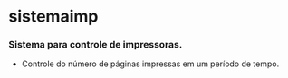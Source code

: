 # sistemaimp
### Sistema para controle de impressoras.

- Controle do número de páginas impressas em um período de tempo.

